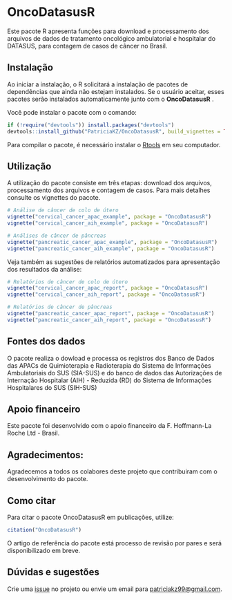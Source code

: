 # OncoDatasusR

Este pacote R apresenta funções para download e processamento dos arquivos de dados de tratamento oncológico ambulatorial e hospitalar do DATASUS, para contagem de casos de câncer no Brasil.

## Instalação

Ao iniciar a instalação, o R solicitará a instalação de pacotes de dependências que ainda não estejam instalados. Se o usuário aceitar, esses pacotes serão instalados automaticamente junto com o  **OncoDatasusR** .

Você pode instalar o pacote com o comando:

```R
if (!require("devtools")) install.packages("devtools")
devtools::install_github("PatriciaKZ/OncoDatasusR", build_vignettes = TRUE)
```

Para compilar o pacote, é necessário instalar o [Rtools](https://cran.r-project.org/bin/windows/Rtools/) em seu computador.

## Utilização

A utilização do pacote consiste em três etapas: download dos arquivos, processamento dos arquivos e contagem de casos.
Para mais detalhes consulte os vignettes do pacote.

```R
# Análise de câncer de colo de útero
vignette("cervical_cancer_apac_example", package = "OncoDatasusR")
vignette("cervical_cancer_aih_example", package = "OncoDatasusR")

# Análises de câncer de pâncreas
vignette("pancreatic_cancer_apac_example", package = "OncoDatasusR")
vignette("pancreatic_cancer_aih_example", package = "OncoDatasusR")
```

Veja também as sugestões de relatórios automatizados para apresentação dos resultados da análise:

```R
# Relatórios de câncer de colo de útero
vignette("cervical_cancer_apac_report", package = "OncoDatasusR")
vignette("cervical_cancer_aih_report", package = "OncoDatasusR")

# Relatórios de câncer de pâncreas
vignette("pancreatic_cancer_apac_report", package = "OncoDatasusR")
vignette("pancreatic_cancer_aih_report", package = "OncoDatasusR")
```

## Fontes dos dados

O pacote realiza o dowload e processa os registros dos Banco de Dados das APACs de Quimioterapia e Radioterapia do Sistema de Informações Ambulatoriais do SUS (SIA-SUS) e do banco de dados das Autorizações de Internação Hospitalar (AIH) - Reduzida (RD) do Sistema de Informações Hospitalares do SUS (SIH-SUS)

## Apoio financeiro

Este pacote foi desenvolvido com o apoio financeiro da F. Hoffmann-La Roche Ltd - Brasil.

## Agradecimentos:

Agradecemos a todos os colabores deste projeto que contribuiram com o desenvolvimento do pacote.

## Como citar

Para citar o pacote OncoDatasusR em publicações, utilize:

```R
citation("OncoDatasusR")
```

O artigo de referência do pacote está processo de revisão por pares e será disponibilizado em breve.

## Dúvidas e sugestões

Crie uma [issue](https://github.com/PatriciaKZ/OncoDatasusR/issues) no projeto ou envie um email para patriciakz99@gmail.com.
